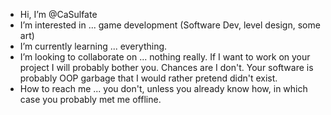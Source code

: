 - Hi, I’m @CaSulfate
- I’m interested in ... game development (Software Dev, level design, some art)
- I’m currently learning ... everything.
- I’m looking to collaborate on ... nothing really.  If I want to work on your project I will probably bother you.  Chances are I don't.  Your software is probably OOP garbage that I would rather pretend didn't exist.
- How to reach me ... you don't, unless you already know how, in which case you probably met me offline.

<!---
CaSulfate/CaSulfate is a ✨ special ✨ repository because its `README.md` (this file) appears on your GitHub profile.
You can click the Preview link to take a look at your changes.
--->
